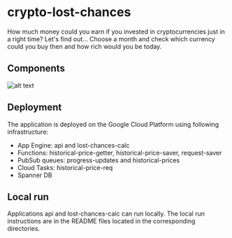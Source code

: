 # crypto-lost-chances

How much money could you earn if you invested in cryptocurrencies just in a right time?
Let's find out...
Choose a month and check which currency could you buy then and how rich would you be today.

## Components

![alt text](https://gitlab.com/anjankow/crypto-lost-chances/uploads/1b307bf3af1973c3e5d8d4c45d25c199/components.png)

## Deployment

The application is deployed on the Google Cloud Platform using following infrastructure:

 - App Engine: api and lost-chances-calc
 - Functions: historical-price-getter, historical-price-saver, request-saver
 - PubSub queues: progress-updates and historical-prices
 - Cloud Tasks: historical-price-req
 - Spanner DB

## Local run

Applications api and lost-chances-calc can run locally. The local run instructions are in the README files located in the corresponding directories.
